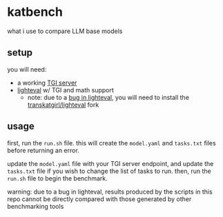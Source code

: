 # katbench
what i use to compare LLM base models

## setup

you will need:

- a working [TGI server](https://huggingface.co/docs/text-generation-inference/en/index)
- [lighteval](https://huggingface.co/docs/lighteval/index) w/ TGI and math support
	- note: due to a [bug in lighteval](https://github.com/huggingface/lighteval/pull/502), you will need to install the [transkatgirl/lighteval](https://github.com/transkatgirl/lighteval) fork

## usage

first, run the `run.sh` file. this will create the `model.yaml` and `tasks.txt` files before returning an error.

update the `model.yaml` file with your TGI server endpoint, and update the `tasks.txt` file if you wish to change the list of tasks to run. then, run the `run.sh` file to begin the benchmark.

warning: due to a bug in lighteval, results produced by the scripts in this repo cannot be directly compared with those generated by other benchmarking tools